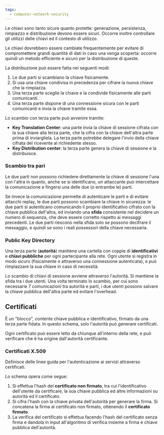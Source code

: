 ```yaml
---
tags: 
  - computer-network-security
---
```


Le chiavi sono tanto sicure quanto protette: generazione, persistenza, rimpiazzo e distribuzione devono essere sicuri.
Occorre inoltre controllare gli utilizzi delle chiavi ed il contesto di utilizzo.

Le chiavi dovrebbero essere cambiate frequentemente per evitare di compromettere grandi quantità di dati in caso una venga scoperta: occorre quindi un metodo efficiente e sicuro per la distribuzione di queste.

La distribuzione può essere fatta nei seguenti modi:
1. Le due parti si scambiano la chiave fisicamente.
2. Si usa una chiave condivisa in precedenza per cifrare la nuova chiave che la rimpiazza.
3. Una terza parte sceglie la chiave e la condivide fisicamente alle parti comunicanti.
4. Una terza parte dispone di una connessione sicura con le parti comunicanti e invia la chiave tramite essa.

Lo scambio con terza parte può avvenire tramite:
- **Key Translation Center**: una parte invia la chiave di sessione cifrata con la sua chiave alla terza parte, che la cifra con la chiave dell'altra parte prima di inviargliela. La terza parte potrebbe delegare l'invio della chiave cifrata del ricevente al richiedente stesso.
- **Key Distribution center**: la terza parte genera la chiave di sessione e la distribuisce.

### Scambio tra pari
Le due parti non possono richiedere direttamente la chiave di sessione l'una con l'altra in quanto, anche se si identificano, un attaccante può intercettare la comunicazione e fingersi una delle due (o entrambe le) parti.

Se invece la comunicazione permette di autenticare le parti e di evitare attacchi replay, le due parti possono scambiare la chiave in sicurezza: le due parti si autenticano comunicando il proprio identificativo cifrato con la chiave pubblica dell'altra, ed inviando una **sfida** consistente nel decidere un numero di sequenza, che deve essere corretto rispetto ai messaggi precedenti.
Le due parti riescono nella sfida solo se possono decifrare il messaggio, e quindi se sono i reali possessori della chiave necessaria.

### Public Key Directory

Una terza parte (**autorità**) mantiene una cartella con coppie di **identificativi** e **chiavi pubbliche** per ogni partecipante alla rete.
Ogni utente si registra in modo sicuro (fisicamente o attraverso una connessione autenticata), e può rimpiazzare la sua chiave in caso di necessità.

Lo scambio di chiavi di sessione avviene attraverso l'autorità. Si mantiene la sfida tra i due utenti.
Una volta terminato lo scambio, per cui sono necessarie 7 comunicazioni tra autorità e parti, i due utenti possono salvare la chiave pubblica dell'altra parte ed evitare l'overhead.

## Certificati

È un "blocco", contente chiave pubblica e identificativo, firmato da una terza parte fidata.
In questo schema, solo l'autorità può generare certificati.

Ogni certificato può essere letto da chiunque all'interno della rete, e può verificare che è ha origine dall'autorità certificante.

### Certificati X.509
Definisce delle linee guida per l'autenticazione ai servizi attraverso certificati.

Lo schema opera come segue:
1. Si effettua l'hash del **certificato non firmato**, tra cui l'identificativo dell'utente da certificare, la sua chiave pubblica ed altre informazioni su autorità ed il certificato.
2. Si cifra l'hash con la chiave privata dell'autorità per generare la firma. Si concatena la firma al certificato non firmato, ottenendo il **certificato firmato**.
3. La verifica del certificato si effettua facendo l'hash del certificato senza firma e dandola in input all'algoritmo di verifica insieme a firma e chiave pubblica dell'autorità.